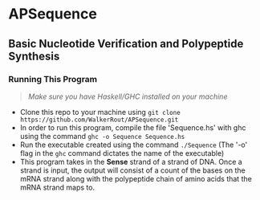 # APSequence
## Basic Nucleotide Verification and Polypeptide Synthesis


### Running This Program

> *Make sure you have Haskell/GHC installed on your machine*

- Clone this repo to your machine using ```git clone https://github.com/WalkerRout/APSequence.git```
- In order to run this program, compile the file 'Sequence.hs' with ghc using the command ``` ghc -o Sequence Sequence.hs ```
- Run the executable created using the command ``` ./Sequence ``` (The '-o' flag in the ``` ghc ``` command dictates the name of the executable)
- This program takes in the **Sense** strand of a strand of DNA. Once a strand is input, the output will consist of a count of the bases on the mRNA strand along with the polypeptide chain of amino acids that the mRNA strand maps to.




